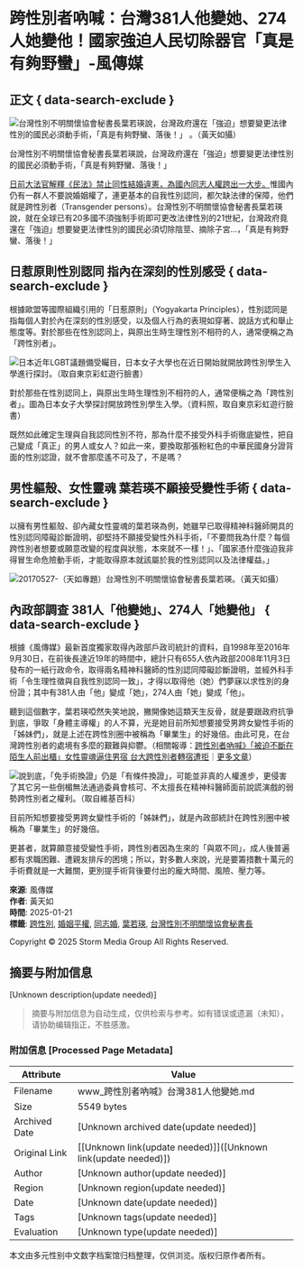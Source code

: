 # 跨性別者吶喊：台灣381人他變她、274人她變他！國家強迫人民切除器官「真是有夠野蠻」-風傳媒

## 正文 { data-search-exclude }


![台灣性別不明關懷協會秘書長葉若瑛說，台灣政府還在「強迫」想要變更法律性別的國民必須動手術，「真是有夠野蠻、落後！」 。（黃天如攝）](https://image.cache.storm.mg/styles/smg-800x533-fp-wm/s3/media/image/2017/05/27/20170527-030745_U1841_M284588_d856.jpg?itok=S_OM4i0r)

台灣性別不明關懷協會秘書長葉若瑛說，台灣政府還在「強迫」想要變更法律性別的國民必須動手術，「真是有夠野蠻、落後！」

[日前大法官解釋《民法》禁止同性結婚違憲，為國內同志人權跨出一大步。](http://www.storm.mg/article/271841)惟國內仍有一群人不要說婚姻權了，連更基本的自我性別認同，都欠缺法律的保障，他們就是跨性別者（Transgender persons）。台灣性別不明關懷協會秘書長葉若瑛說，就在全球已有20多國不須強制手術即可更改法律性別的21世紀，台灣政府竟還在「強迫」想要變更法律性別的國民必須切除陰莖、摘除子宮…，「真是有夠野蠻、落後！」

## 日惹原則性別認同 指內在深刻的性別感受 { data-search-exclude }

根據歐盟等國際組織引用的「日惹原則」（Yogyakarta Principles），性別認同是指每個人對於內在深刻的性別感受，以及個人行為的表現如穿著、說話方式和舉止態度等。對於那些在性別認同上，與原出生時生理性別不相符的人，通常便稱之為「跨性別者」。

![日本近年LGBT議題備受矚目，日本女子大學也在近日開始就開放跨性別學生入學進行探討。（取自東京彩虹遊行臉書）](https://image.cache.storm.mg/styles/smg-800xauto-er/s3/media/image/2017/03/24/20170324-091432_U1085_M260916_37a3.jpg?itok=r8TpkiTr)

對於那些在性別認同上，與原出生時生理性別不相符的人，通常便稱之為「跨性別者」。圖為日本女子大學探討開放跨性別學生入學。（資料照，取自東京彩虹遊行臉書）

既然如此確定生理與自我認同性別不符，那為什麼不接受外科手術徹底變性，把自己變成「真正」的男人或女人？如此一來，要換取那張粉紅色的中華民國身分證背面的性別認證，就不會那麼遙不可及了，不是嗎？

## 男性軀殼、女性靈魂 葉若瑛不願接受變性手術 { data-search-exclude }

以擁有男性軀殼、卻內藏女性靈魂的葉若瑛為例，她雖早已取得精神科醫師開具的性別認同障礙診斷證明，卻堅持不願接受變性外科手術，「不要問我為什麼？每個跨性別者想要或願意改變的程度與狀態，本來就不一樣！」、「國家憑什麼強迫我非得冒生命危險動手術，才能取得原本就該屬於我的性別認同以及法律權益。」

![20170527-（天如專題）台灣性別不明關懷協會秘書長葉若瑛。（黃天如攝）](https://image.cache.storm.mg/styles/smg-800x533-fp-wm/s3/media/image/2017/05/27/20170527-030745_U1841_M284585_3f92.jpg?itok=6E3NesBK)

## 內政部調查 381人「他變她」、274人「她變他」 { data-search-exclude }

根據《風傳媒》最新首度獨家取得內政部戶政司統計的資料，自1998年至2016年9月30日，在前後長達近19年的時間中，總計只有655人依內政部2008年11月3日發布的一紙行政命令，取得兩名精神科醫師的性別認同障礙診斷證明，並經外科手術「令生理性徵與自我性別認同一致」，才得以取得他（她）們夢寐以求性別的身份證；其中有381人由「他」變成「她」，274人由「她」變成「他」。

聽到這個數字，葉若瑛啞然失笑地說，撇開像她這類天生反骨，就是要跟政府抗爭到底，爭取「身體主導權」的人不算，光是她目前所知想要接受男跨女變性手術的「姊妹們」，就是上述在跨性別圈中被稱為「畢業生」的好幾倍。由此可見，在台灣跨性別者的處境有多麼的艱難與抑鬱。（相關報導：[跨性別者吶喊》「被迫不斷在陌生人前出櫃」女性靈魂逼住男宿 台大跨性別者轉宿遭拒](/article/273314)｜[更多文章](javascript:void\(0\);)）

![說到底，「免手術換證」仍是「有條件換證」，可能並非真的人權進步，更侵害了其它另一些倒楣無法通過委員會核可、不太擅長在精神科醫師面前說謊演戲的弱勢跨性別者之權利。（取自維基百科）](https://image.cache.storm.mg/styles/smg-800xauto-er/s3/media/image/2016/04/15/20160415-043237_U3261_M147454_7a25.jpg?itok=ZzaVl67q)

目前所知想要接受男跨女變性手術的「姊妹們」，就是內政部統計在跨性別圈中被稱為「畢業生」的好幾倍。

更甚者，就算願意接受變性手術，跨性別者因為生來的「與眾不同」，成人後普遍都有求職困難、遭親友排斥的困境；所以，對多數人來說，光是要籌措數十萬元的手術費就是一大難關，更別提手術背後要付出的龐大時間、風險、壓力等。

**來源**: 風傳媒  
**作者**: 黃天如  
**時間**: 2025-01-21  
**標籤**: [跨性別](/category/k8418), [婚姻平權](/category/k12978), [同志婚](/category/k13461), [葉若瑛](/category/k89694), [台灣性別不明關懷協會秘書長](/category/k89695)

Copyright © 2025 Storm Media Group All Rights Reserved.
<!-- tcd_original_link https://www.storm.mg/article/273312 -->


## 摘要与附加信息

<!-- tcd_abstract -->
[Unknown description(update needed)]
<!-- tcd_abstract_end -->

> 摘要与附加信息为自动生成，仅供检索与参考。如有错误或遗漏（未知），请协助编辑指正，不胜感激。

### 附加信息 [Processed Page Metadata]

| Attribute       | Value                                  |
|-----------------|----------------------------------------|
| Filename        | www_跨性別者吶喊》台灣381人他變她.md                             |
| Size            | 5549 bytes                           |
| Archived Date   | [Unknown archived date(update needed)]                             |
| Original Link   | [[Unknown link(update needed)]]([Unknown link(update needed)])                       |
| Author          | [Unknown author(update needed)]                               |
| Region          | [Unknown region(update needed)]                               |
| Date            | [Unknown date(update needed)]                                 |
| Tags            | [Unknown tags(update needed)]                                 |
| Evaluation            | [Unknown type(update needed)]                                 |
<!-- tcd_table_end -->

本文由多元性别中文数字档案馆归档整理，仅供浏览。版权归原作者所有。
